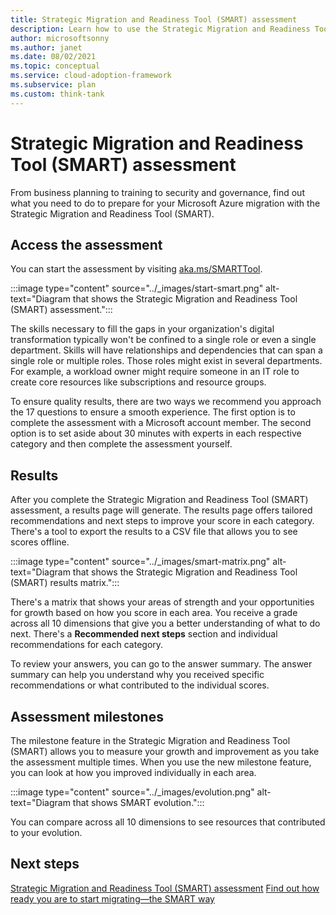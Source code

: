 ```yaml
---
title: Strategic Migration and Readiness Tool (SMART) assessment
description: Learn how to use the Strategic Migration and Readiness Tool (SMART) assessment to accelerate your cloud adoption efforts.
author: microsoftsonny
ms.author: janet
ms.date: 08/02/2021
ms.topic: conceptual
ms.service: cloud-adoption-framework
ms.subservice: plan
ms.custom: think-tank
---
```


# Strategic Migration and Readiness Tool (SMART) assessment

From business planning to training to security and governance, find out what you need to do to prepare for your Microsoft Azure migration with the Strategic Migration and Readiness Tool (SMART).

## Access the assessment

You can start the assessment by visiting [aka.ms/SMARTTool](/assessments/?id=strategic-migration-assessment).

:::image type="content" source="../_images/start-smart.png" alt-text="Diagram that shows the Strategic Migration and Readiness Tool (SMART) assessment.":::

The skills necessary to fill the gaps in your organization's digital transformation typically won't be confined to a single role or even a single department. Skills will have relationships and dependencies that can span a single role or multiple roles. Those roles might exist in several departments. For example, a workload owner might require someone in an IT role to create core resources like subscriptions and resource groups.

To ensure quality results, there are two ways we recommend you approach the 17 questions to ensure a smooth experience. The first option is to complete the assessment with a Microsoft account member. The second option is to set aside about 30 minutes with experts in each respective category and then complete the assessment yourself.

## Results

After you complete the Strategic Migration and Readiness Tool (SMART) assessment, a results page will generate. The results page offers tailored recommendations and next steps to improve your score in each category. There's a tool to export the results to a CSV file that allows you to see scores offline.

:::image type="content" source="../_images/smart-matrix.png" alt-text="Diagram that shows the Strategic Migration and Readiness Tool (SMART) results matrix.":::

There's a matrix that shows your areas of strength and your opportunities for growth based on how you score in each area. You receive a grade across all 10 dimensions that give you a better understanding of what to do next. There's a **Recommended next steps** section and individual recommendations for each category.

To review your answers, you can go to the answer summary. The answer summary can help you understand why you received specific recommendations or what contributed to the individual scores.

## Assessment milestones

The milestone feature in the Strategic Migration and Readiness Tool (SMART) allows you to measure your growth and improvement as you take the assessment multiple times. When you use the new milestone feature, you can look at how you improved individually in each area.

:::image type="content" source="../_images/evolution.png" alt-text="Diagram that shows SMART evolution.":::

You can compare across all 10 dimensions to see resources that contributed to your evolution.

## Next steps

[Strategic Migration and Readiness Tool (SMART) assessment](/assessments/?id=strategic-migration-assessment)
[Find out how ready you are to start migrating—the SMART way](https://azure.microsoft.com/migration/#overview)
